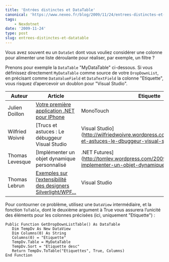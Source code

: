 ```yaml
---
title: 'Entrées distinctes et DataTable'
canonical: 'https://www.nexeo.fr/blog/2009/11/24/entrees-distinctes-et-datatabl/'
tags:
    - Nexdotnet
date: '2009-11-24'
type: post
slug: entrees-distinctes-et-datatable
---
```


Vous avez souvent eu un `DataSet` dont vous vouliez considérer une colonne pour alimenter une liste déroulante pour réaliser, par exemple, un filtre ?

Prenons pour exemple la `DataTable` "MyDataTable" ci-dessous. Si vous définissez directement `MyDataTable` comme source de votre `DropDownList`, en précisant comme `DataValueField` et `DataTextField` la colonne "Etiquette", vous risquez d’apercevoir un doublon pour "Visual Studio".

| Auteur          | Article                                                                                                                                                                                                                  | Etiquette                                                                                                  |
| --------------- | ------------------------------------------------------------------------------------------------------------------------------------------------------------------------------------------------------------------------ | ---------------------------------------------------------------------------------------------------------- |
| Julien Doillon  | [Votre première application .NET pour IPhone](http://blogs.dotnet-france.com/juliend/post/MonoTouch-Votre-premiere-application-NET-pour-IPhone.aspx)                                                                     | MonoTouch                                                                                                  |
| Wilfried Woivré | [Trucs et astuces : Le débuggeur Visual Studio                                                                                                                                                                           | Visual Studio](http://wilfriedwoivre.wordpress.com/2009/10/01/trucs-et-astuces-le-dbuggeur-visual-studio/) |
| Thomas Levesque | [Implémenter un objet dynamique personnalisé                                                                                                                                                                             | .NET Futures](http://tomlev.wordpress.com/2009/10/06/c-4-0-implementer-un-objet-dynamique-personnalise/)   |
| Thomas Lebrun   | [Exemples sur l’extensibilité des designers Silverlight/WPF…](http://blogs.developpeur.org/tom/archive/2009/09/17/wpf-des-exemples-sur-l-extensibilit-des-designers-silverlight-wpf-dans-visual-studio-2010-beta-2.aspx) | Visual Studio                                                                                              |

Pour contourner ce problème, utilisez une `DataView` intermédiaire, et la fonction `ToTable`, dont le deuxième argument à True vous assurera l’unicité des éléments pour les colonnes précisées (ici, uniquement "Etiquette") :

```
Public Function GetDropDownListTable() As DataTable
   Dim TempDv As New DataView
   Dim Columns(0) As String
   Columns(0) = "Etiquette"
   TempDv.Table = MyDataTable
   TempDv.Sort = "Etiquette desc"
   Return TempDv.ToTable("Etiquettes", True, Columns)
End Function
```
